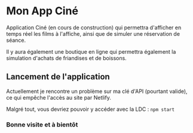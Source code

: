 # Mon App Ciné

Application Ciné (en cours de construction) qui permettra d'afficher en temps réel les films à l'affiche, ainsi que de simuler une réservation de séance.

Il y aura également une boutique en ligne qui permettra également la simulation d'achats de friandises et de boissons.

## Lancement de l'application

Actuellement je rencontre un problème sur ma clé d'API (pourtant valide), ce qui empêche l'accès au site par Netlify.

Malgré tout, vous devriez pouvoir y accéder avec la LDC : `npm start`

### Bonne visite et à bientôt